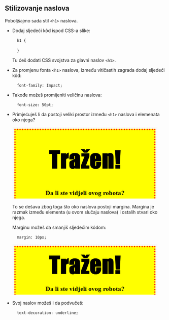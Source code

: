## Stilizovanje naslova

Poboljšajmo sada stil `<h1>` naslova.

+ Dodaj sljedeći kôd ispod CSS-a slike:
    
        h1 {
        
        }
        
    
    Tu ćeš dodati CSS svojstva za glavni naslov `<h1>`.

+ Za promjenu fonta `<h1>` naslova, između vitičastih zagrada dodaj sljedeći kôd:
    
        font-family: Impact;
        

+ Takođe možeš promijeniti veličinu naslova:
    
        font-size: 50pt;
        

+ Primjećuješ li da postoji veliki prostor između `<h1>` naslova i elemenata oko njega?
    
    ![screenshot](images/wanted-h1-margin.png)
    
    To se dešava zbog toga što oko naslova postoji margina. Margina je razmak između elementa (u ovom slučaju naslova) i ostalih stvari oko njega.
    
    Marginu možeš da smanjiš sljedećim kôdom:
    
        margin: 10px;
        
    
    ![screenshot](images/wanted-h1-margin-small.png)

+ Svoj naslov možeš i da podvučeš:
    
        text-decoration: underline;